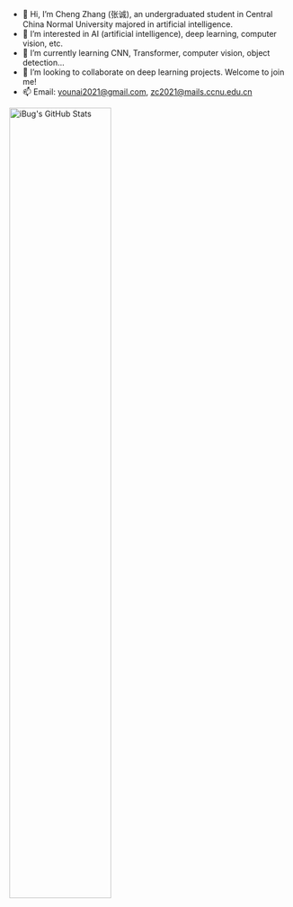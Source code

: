 



- 👋 Hi, I’m Cheng Zhang (张诚), an undergraduated student in Central China Normal University majored in artificial intelligence.  
- 👀 I’m interested in AI (artificial intelligence), deep learning, computer vision, etc.  
- 🌱 I’m currently learning CNN, Transformer, computer vision, object detection...  
- 💞️ I’m looking to collaborate on deep learning projects. Welcome to join me!  
- 📫 Email: younai2021@gmail.com, zc2021@mails.ccnu.edu.cn


<a href="https://github.com/zc2023">
<img
  src="https://github-readme-stats.vercel.app/api?username=zc2023&count_private=true&show_icons=true&icon_color=f3437a&bg_color=30,f2ffe6,e6ffff"
  title="iBug&#039;s GitHub Stats"
  align="central"
  width="60%"
/>
</a>
